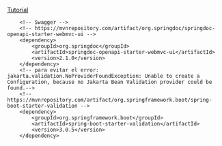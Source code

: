 [Tutorial](https://youtu.be/S4npcbiY_zg)

		<!-- Swagger -->
		<!-- https://mvnrepository.com/artifact/org.springdoc/springdoc-openapi-starter-webmvc-ui -->
		<dependency>
			<groupId>org.springdoc</groupId>
			<artifactId>springdoc-openapi-starter-webmvc-ui</artifactId>
			<version>2.1.0</version>
		</dependency>
		<!-- para evitar el error: jakarta.validation.NoProviderFoundException: Unable to create a Configuration, because no Jakarta Bean Validation provider could be found.-->
		<!-- https://mvnrepository.com/artifact/org.springframework.boot/spring-boot-starter-validation -->
		<dependency>
			<groupId>org.springframework.boot</groupId>
			<artifactId>spring-boot-starter-validation</artifactId>
			<version>3.0.5</version>
		</dependency>

